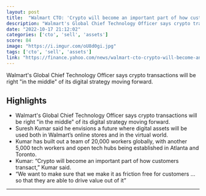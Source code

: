 ```yaml
---
layout: post
title:  "Walmart CTO: 'Crypto will become an important part of how customers transact’"
description: "Walmart's Global Chief Technology Officer says crypto transactions will be right \"in the middle\" of its digital strategy moving forward."
date: "2022-10-17 21:12:02"
categories: ['cto', 'sell', 'assets']
score: 84
image: "https://i.imgur.com/oU8d0gi.jpg"
tags: ['cto', 'sell', 'assets']
link: "https://finance.yahoo.com/news/walmart-cto-crypto-will-become-an-important-part-of-how-customers-transact-174528371.html"
---
```


Walmart's Global Chief Technology Officer says crypto transactions will be right \"in the middle\" of its digital strategy moving forward.

## Highlights

- Walmart's Global Chief Technology Officer says crypto transactions will be right "in the middle" of its digital strategy moving forward.
- Suresh Kumar said he envisions a future where digital assets will be used both in Walmart’s online stores and in the virtual world.
- Kumar has built out a team of 20,000 workers globally, with another 5,000 tech workers and open tech hubs being established in Atlanta and Toronto.
- Kumar: “Crypto will become an important part of how customers transact,” Kumar said.
- “We want to make sure that we make it as friction free for customers …so that they are able to drive value out of it”

---
